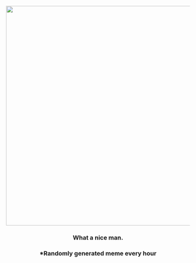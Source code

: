 <p align="center">
        <img src="https://i.redd.it/kbcpy0y0nkj91.gif" width="600" height="600">
        </p>
        <h3 align="center">What a nice man.</h3>
        <h3 align="center">*Randomly generated meme every hour</h3>
    